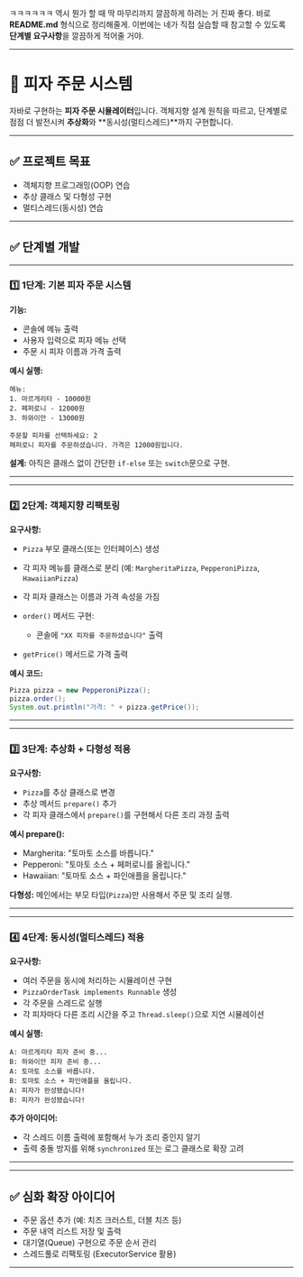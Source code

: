 ㅋㅋㅋㅋㅋㅋ 역시 뭔가 할 때 딱 마무리까지 깔끔하게 하려는 거 진짜 좋다. 바로 **README.md** 형식으로 정리해줄게. 이번에는 네가 직접 실습할 때 참고할 수 있도록 **단계별 요구사항**을 깔끔하게 적어줄 거야.

---

# 🍕 피자 주문 시스템

자바로 구현하는 **피자 주문 시뮬레이터**입니다. 객체지향 설계 원칙을 따르고, 단계별로 점점 더 발전시켜 **추상화**와 \*\*동시성(멀티스레드)\*\*까지 구현합니다.

---

## ✅ 프로젝트 목표

* 객체지향 프로그래밍(OOP) 연습
* 추상 클래스 및 다형성 구현
* 멀티스레드(동시성) 연습

---

## ✅ 단계별 개발

---

### 1️⃣ 1단계: 기본 피자 주문 시스템

**기능:**

* 콘솔에 메뉴 출력
* 사용자 입력으로 피자 메뉴 선택
* 주문 시 피자 이름과 가격 출력

**예시 실행:**

```
메뉴:
1. 마르게리타 - 10000원
2. 페퍼로니 - 12000원
3. 하와이안 - 13000원

주문할 피자를 선택하세요: 2
페퍼로니 피자를 주문하셨습니다. 가격은 12000원입니다.
```

**설계:**
아직은 클래스 없이 간단한 `if-else` 또는 `switch`문으로 구현.

---

---

### 2️⃣ 2단계: 객체지향 리팩토링

**요구사항:**

* `Pizza` 부모 클래스(또는 인터페이스) 생성
* 각 피자 메뉴를 클래스로 분리 (예: `MargheritaPizza`, `PepperoniPizza`, `HawaiianPizza`)
* 각 피자 클래스는 이름과 가격 속성을 가짐
* `order()` 메서드 구현:

    * 콘솔에 `"XX 피자를 주문하셨습니다"` 출력
* `getPrice()` 메서드로 가격 출력

**예시 코드:**

```java
Pizza pizza = new PepperoniPizza();
pizza.order();
System.out.println("가격: " + pizza.getPrice());
```

---

---

### 3️⃣ 3단계: 추상화 + 다형성 적용

**요구사항:**

* `Pizza`를 추상 클래스로 변경
* 추상 메서드 `prepare()` 추가
* 각 피자 클래스에서 `prepare()`를 구현해서 다른 조리 과정 출력

**예시 prepare():**

* Margherita: "토마토 소스를 바릅니다."
* Pepperoni: "토마토 소스 + 페퍼로니를 올립니다."
* Hawaiian: "토마토 소스 + 파인애플을 올립니다."

**다형성:**
메인에서는 부모 타입(`Pizza`)만 사용해서 주문 및 조리 실행.

---

---

### 4️⃣ 4단계: 동시성(멀티스레드) 적용

**요구사항:**

* 여러 주문을 동시에 처리하는 시뮬레이션 구현
* `PizzaOrderTask implements Runnable` 생성
* 각 주문을 스레드로 실행
* 각 피자마다 다른 조리 시간을 주고 `Thread.sleep()`으로 지연 시뮬레이션

**예시 실행:**

```
A: 마르게리타 피자 준비 중...
B: 하와이안 피자 준비 중...
A: 토마토 소스를 바릅니다.
B: 토마토 소스 + 파인애플을 올립니다.
A: 피자가 완성됐습니다!
B: 피자가 완성됐습니다!
```

**추가 아이디어:**

* 각 스레드 이름 출력에 포함해서 누가 조리 중인지 알기
* 출력 충돌 방지를 위해 `synchronized` 또는 로그 클래스로 확장 고려

---

---

## ✅ 심화 확장 아이디어

* 주문 옵션 추가 (예: 치즈 크러스트, 더블 치즈 등)
* 주문 내역 리스트 저장 및 출력
* 대기열(Queue) 구현으로 주문 순서 관리
* 스레드풀로 리팩토링 (ExecutorService 활용)

---

